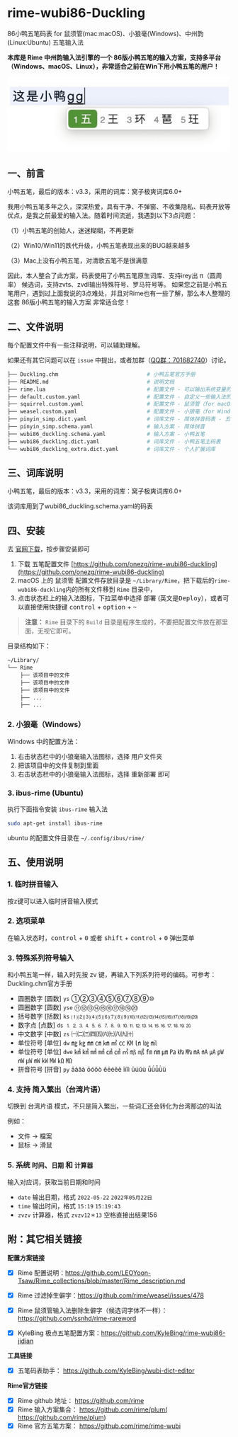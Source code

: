 # rime-wubi86-Duckling
86小鸭五笔码表 for 鼠须管(mac:macOS)、小狼毫(Windows)、中州韵(Linux:Ubuntu) 五笔输入法


<b>本库是 Rime 中州韵输入法引擎的一个 86版小鸭五笔的输入方案，支持多平台（Windows、macOS、Linux），非常适合之前在Win下用小鸭五笔的用户！</b>


<img width="500" src="https://github.com/onezg/images-for-github/blob/main/rime-wubi86-duckling/rime-duckling-pifu-macgreen.jpg">

## 一、前言
小鸭五笔，最后的版本：v3.3，采用的词库：窝子极爽词库6.0+

我用小鸭五笔多年之久，深深热爱，具有干净、不弹窗、不收集隐私、码表开放等优点，是我之前最爱的输入法。随着时间流逝，我遇到以下3点问题：

（1）小鸭五笔的创始人，迷迷糊糊，不再更新

（2）Win10/Win11的跌代升级，小鸭五笔表现出来的BUG越来越多

（3）Mac上没有小鸭五笔，对清歌五笔不是很满意

因此，本人整合了此方案，码表使用了小鸭五笔原生词库、支持irey出 π（圆周率） 候选词，支持zvts、zvdl输出特殊符号、罗马符号等。
如果您之前是小鸭五笔用户，遇到过上面我说的3点难处，并且对Rime也有一些了解，那么本人整理的这套 86版小鸭五笔的输入方案 非常适合您！


## 二、文件说明
每个配置文件中有一些注释说明，可以辅助理解。

如果还有其它问题可以在 `issue` 中提出，或者加群（[QQ群：701682740](https://qm.qq.com/cgi-bin/qm/qr?k=MGCxOwYp9GpwMe653vWpPqHmxiYCYM2r&jump_from=webapi)）讨论。

```bash
├── Duckling.chm                            # 小鸭五笔官方手册
├── README.md                               # 说明文档
├── rime.lua                                # 配置文件 - 可以输出系统变量的函数
├── default.custom.yaml                     # 配置文件 - 自定义一些输入法的功能：标点，二三候选等
├── squirrel.custom.yaml                    # 配置文件 - 鼠须管（for macOS）输入法候选词界面
├── weasel.custom.yaml                      # 配置文件 - 小狼毫（for Windows）输入法候选词界面
├── pinyin_simp.dict.yaml                   # 词库文件 - 简体拼音码表 - 五笔中拼音输入需要的
├── pinyin_simp.schema.yaml                 # 输入方案 - 简体拼音
├── wubi86_duckling.schema.yaml             # 输入方案 - 小鸭五笔
├── wubi86_duckling.dict.yaml               # 词库文件 - 小鸭五笔主码表
└── wubi86_duckling_extra.dict.yaml         # 词库文件 - 个人扩展词库
```

## 三、词库说明
小鸭五笔，最后的版本：v3.3，采用的词库：窝子极爽词库6.0+

该词库用到了wubi86_duckling.schema.yaml的码表

## 四、安装

去 [官网下载](https://rime.im/download/)，按步骤安装即可

1. 下载 五笔配置文件 [https://github.com/onezg/rime-wubi86-duckling](https://github.com/onezg/rime-wubi86-duckling)
2. macOS 上的 鼠须管 配置文件存放目录是 `~/Library/Rime`，把下载后的`rime-wubi86-duckling`内的所有文件移到 `Rime` 目录中，
3. 点击状态栏上的输入法图标，下拉菜单中选择 <kbd>部署</kbd> (英文是<kbd>Deploy</kbd>），或者可以直接使用快捷键 <kbd>control</kbd> + <kbd>option</kbd> + <kbd>~</kbd>

> **注意：** `Rime` 目录下的 `Build` 目录是程序生成的，不要把配置文件放在那里面，无视它即可。

目录结构如下：
```bash
~/Library/
└── Rime
    ├── 该项目中的文件
    ├── 该项目中的文件
    ├── 该项目中的文件
    ├── ...
    ├── ...
```


### 2. 小狼毫（Windows）

Windows 中的配置方法：
1. 右击状态栏中的小狼毫输入法图标，选择 <kbd>用户文件夹</kbd>
2. 把该项目中的文件复制到里面
3. 右击状态栏中的小狼毫输入法图标，选择 <kbd>重新部署</kbd> 即可


### 3. ibus-rime (Ubuntu)

执行下面指令安装 `ibus-rime` 输入法

```bash
sudo apt-get install ibus-rime
```

ubuntu 的配置文件目录在 `~/.config/ibus/rime/`

## 五、使用说明

### 1. 临时拼音输入
按<kbd>z</kbd>键可以进入临时拼音输入模式

### 2. 选项菜单
在输入状态时，<kbd>control</kbd> + <kbd>0</kbd> 或者 <kbd>shift</kbd> + <kbd>control</kbd> + <kbd>0</kbd> 弹出菜单

### 3. 特殊系列符号输入
和小鸭五笔一样，输入时先按 zv 键，再输入下列系列符号的编码。可参考：Duckling.chm官方手册

- 圆圈数字 [圆数]	`ys`	①②③④⑤⑥⑦⑧⑨⑩
- 圆圈数字 [圆数]	`yse`	⑪⑫⑬⑭⑮⑯⑰⑱⑲⑳
- 括号数字 [括数]	`ks`	⑴⑵⑶⑷⑸⑹⑺⑻⑼⑽⑾⑿⒀⒁⒂⒃⒄⒅⒆⒇
- 数字点   [点数]	`ds`	⒈⒉⒊⒋⒌⒍⒎⒏⒐⒑⒒⒓⒔⒕⒖⒗⒘⒙⒚⒛
- 中文数字 [中数]	`zs`	㈠㈡㈢㈣㈤㈥㈦㈧㈨㈩
- 单位符号 [单位]	`dw`	㎎ ㎏ ㎜ ㎝ ㎞ ㎡ ㏄ ㏎ ㏑ ㏒ ㏕
- 单位符号 [单位]	`dwe`	㎢ ㎦ ㎟ ㎣ ㎠ ㎤ ㎥ ㎧ ㎨ ㎙ ㎚ ㎛ ㎩ ㎪ ㎫ ㎃ ㎁ ㎂ ㎺ ㎻ ㎼ ㎽ ㎾ ㎿ ㏀ ㏁
- 拼音符号 [拼音]	`py`	āáǎà ōóǒò êēéěè īíǐì ūúǔù ǖǘǚǜü


### 4. 支持 简入繁出（台湾片语）
切换到 台湾片语 模式，不只是简入繁出，一些词汇还会转化为台湾那边的叫法

例如：
- 文件 -> 檔案
- 鼠标 -> 滑鼠


### 5. 系统 `时间`、`日期` 和 `计算器`
输入对应词，获取当前日期和时间
- `date` 输出日期，格式 `2022-05-22` `2022年05月22日`
- `time` 输出时间，格式 `15:19` `15:19:43`
- `zvzv` 计算器，格式 `zvzv12＊13` 空格直接出结果156









## 附：其它相关链接

__配置方案链接__
- [x] Rime 配置说明：https://github.com/LEOYoon-Tsaw/Rime_collections/blob/master/Rime_description.md
- [x] Rime 过滤掉生僻字：https://github.com/rime/weasel/issues/478
- [x] Rime 鼠须管输入法删除生僻字（候选词字体不一样）：https://github.com/ssnhd/rime-rareword
- [x] KyleBing 极点五笔配置方案：https://github.com/KyleBing/rime-wubi86-jidian


__工具链接__
- [x] 五笔码表助手： https://github.com/KyleBing/wubi-dict-editor

__Rime官方链接__
- [x] Rime github 地址： https://github.com/rime
- [x] Rime 输入方案集合： https://github.com/rime/plum( https://github.com/rime/plum)
- [x] Rime 官方五笔方案： https://github.com/rime/rime-wubi 
